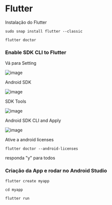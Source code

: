 # Flutter

Instalação do Flutter

```sudo snap install flutter --classic```

```flutter doctor```

### Enable SDK CLI to Flutter

Vá para Setting

![image](https://user-images.githubusercontent.com/28612817/135288365-acc37cae-313c-4ccd-b001-deeb05d0bb5c.png)

Android SDK 

![image](https://user-images.githubusercontent.com/28612817/135288680-4f4fa513-9e26-4f59-93b5-0225b31a6e6f.png)

SDK Tools

![image](https://user-images.githubusercontent.com/28612817/135288530-add0bc6f-495d-4a20-ac49-6e0ada79954a.png)

Android SDK CLI and Apply

![image](https://user-images.githubusercontent.com/28612817/135288870-f9978fe3-2e47-4f6c-bd28-afca22c5e315.png)

Ative a android licenses

```flutter doctor --android-licenses```

responda "y" para todos

### Criação da App e rodar no Android Studio

```flutter create myapp```

```cd myapp```

```flutter run```
